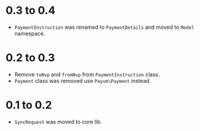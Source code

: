 0.3 to 0.4
==========

* `PaymentInstruction` was renamed to `PaymentDetails` and moved to `Model` namespace.

0.2 to 0.3
==========

* Remove `toNvp` and `fromNvp` from `PaymentInstruction` class.
* `Payment` class was removed use `Payum\Payment` instead.

0.1 to 0.2
==========

* `SyncRequest` was moved to core lib.